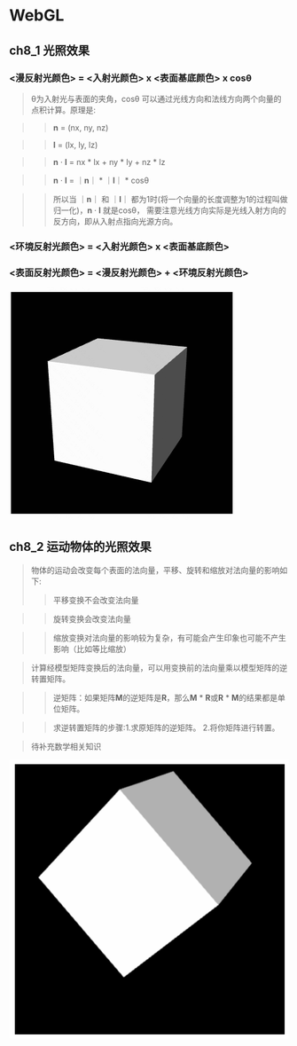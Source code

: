 # WebGL

## ch8_1 光照效果

### <漫反射光颜色> = <入射光颜色> x <表面基底颜色> x cosθ

>θ为入射光与表面的夹角，cosθ 可以通过光线方向和法线方向两个向量的点积计算。原理是:

>>**n** = (nx, ny, nz)

>>**l** = (lx, ly, lz)

>>**n** · **l** = nx * lx + ny * ly + nz * lz

>>**n** · **l** = ｜**n**｜ * ｜**l**｜ * cosθ

>>所以当 ｜**n**｜ 和 ｜**l**｜ 都为1时(将一个向量的长度调整为1的过程叫做归一化)，**n** · **l** 就是cosθ，
需要注意光线方向实际是光线入射方向的反方向，即从入射点指向光源方向。

### <环境反射光颜色> = <入射光颜色> x <表面基底颜色>

### <表面反射光颜色> = <漫反射光颜色> + <环境反射光颜色>

![image](https://github.com/gaolizheng/LearnWebGL/blob/master/Ch8_1_LightedCube/effect.png)

## ch8_2 运动物体的光照效果
>物体的运动会改变每个表面的法向量，平移、旋转和缩放对法向量的影响如下:
>>平移变换不会改变法向量

>>旋转变换会改变法向量

>>缩放变换对法向量的影响较为复杂，有可能会产生印象也可能不产生影响（比如等比缩放）

>计算经模型矩阵变换后的法向量，可以用变换前的法向量乘以模型矩阵的逆转置矩阵。

>>逆矩阵：如果矩阵**M**的逆矩阵是**R**，那么**M** * **R**或**R** * **M**的结果都是单位矩阵。

>>求逆转置矩阵的步骤:1.求原矩阵的逆矩阵。 2.将你矩阵进行转置。

>待补充数学相关知识

![image](https://github.com/gaolizheng/LearnWebGL/blob/master/Ch8_2_LightedMovedCube/effect.png)
